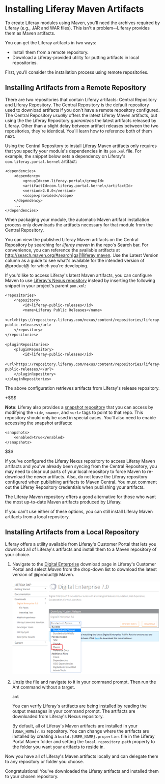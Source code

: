 # Installing Liferay Maven Artifacts [](id=installing-liferay-maven-artifacts)

To create Liferay modules using Maven, you'll need the archives required by
Liferay (e.g., JAR and WAR files). This isn't a problem--Liferay provides
them as Maven artifacts. 

You can get the Liferay artifacts in two ways: 

- Install them from a remote repository. 
- Download a Liferay-provided utility for putting artifacts in local
  repositories. 

First, you'll consider the installation process using remote repositories.

## Installing Artifacts from a Remote Repository [](id=installing-artifacts-from-a-remote-repository)

There are two repositories that contain Liferay artifacts: Central Repository
and Liferay Repository. The Central Repository is the default repository used to
download artifacts if you don't have a remote repository configured. The Central
Repository *usually* offers the latest Liferay Maven artifacts, but using the
the Liferay Repository *guarantees* the latest artifacts released by Liferay.
Other than a slight delay between artifact releases between the two
repositories, they're identical. You'll learn how to reference both of them
next.

Using the Central Repository to install Liferay Maven artifacts only requires
that you specify your module's dependencies in its `pom.xml` file. For example,
the snippet below sets a dependency on Liferay's `com.liferay.portal.kernel`
artifact:

    <dependencies>
        <dependency>
            <groupId>com.liferay.portal</groupId>
            <artifactId>com.liferay.portal.kernel</artifactId>
            <version>2.0.0</version>
            <scope>provided</scope>
        </dependency>
        ...
    </dependencies>

When packaging your module, the automatic Maven artifact installation process
only downloads the artifacts necessary for that module from the Central
Repository. 

You can view the published Liferay Maven artifacts on the Central Repository by
searching for *liferay maven* in the repo's Search bar. For convenience, you can
reference the available artifacts at
[http://search.maven.org/#search|ga|1|liferay maven](http://search.maven.org/#search|ga|1|liferay%20maven).
Use the Latest Version column as a guide to see what's available for
the intended version of @product@ for which you're developing.

If you'd like to access Liferay's latest Maven artifacts, you can configure
Maven to use 
[Liferay's Nexus repository](https://repository.liferay.com) instead by
inserting the following snippet in your project's parent `pom.xml`:

    <repositories>
        <repository>
            <id>liferay-public-releases</id>
            <name>Liferay Public Releases</name>
            <url>https://repository.liferay.com/nexus/content/repositories/liferay-public-releases</url>
        </repository>
    </repositories>
	  
	<pluginRepositories>
        <pluginRepository>
            <id>liferay-public-releases</id>
            <url>https://repository.liferay.com/nexus/content/repositories/liferay-public-releases/</url>
        </pluginRepository>
    </pluginRepositories>

The above configuration retrieves artifacts from Liferay's release repository.

+$$$

**Note:** Liferay also provides a
[snapshot repository](https://repository.liferay.com/nexus/content/repositories/liferay-public-snapshots/)
that you can access by modifying the `<id>`, `<name>`, and `<url>` tags to
point to that repo. This repository should only be used in special cases. You'll
also need to enable accessing the snapshot artifacts:

    <snapshots>
        <enabled>true</enabled>
    </snapshots>

$$$

<!-- When the Liferay repository is configured in your `settings.xml` file,
archetypes are generated based on that repository's contents. See the
[Generating New Projects Using Archetypes]() tutorial for details on using Maven
archetypes for Liferay development.
-->
<!--
The above should be added once the archetype tutorial is written. -Cody
-->

If you've configured the Liferay Nexus repository to access Liferay
Maven artifacts and you've already been syncing from the Central Repository,
you may need to clear out parts of your local repository to force Maven to
re-download the newer artifacts. Also, do not leave the Liferay repository
configured when publishing artifacts to Maven Central. You must comment out the
Liferay Repository credentials when publishing your artifacts.

The Liferay Maven repository offers a good alternative for those who want the
most up-to-date Maven artifacts produced by Liferay. 

If you can't use either of these options, you can still install Liferay Maven
artifacts from a local repository.

## Installing Artifacts from a Local Repository [](id=installing-artifacts-from-a-local-repository)

Liferay offers a utility available from Liferay's Customer Portal that lets you
download all of Liferay's artifacts and install them to a Maven repository of
your choice.

1.  Navigate to the [Digital Enterprise](https://web.liferay.com/group/customer/dxp/downloads/digital-enterprise)
    download page in Liferay's Customer Portal and select *Maven* from the
    drop-down list to download the latest version of @product@ Maven.

    ![Figure 1: Select *Maven* from the drop-down list to download the @product@ Maven artifact Zip file.](../../../images-dxp/maven-select-download.png)

2.  Unzip the file and navigate to it in your command prompt. Then run the Ant
    command without a target.
    
        ant
    
    You can verify Liferay's artifacts are being installed by reading the output
    messages in your command prompt. The artifacts are downloaded from Liferay's
    Nexus repository.

    By default, all of Liferay's Maven artifacts are installed in your
    `[USER_HOME]/.m2` repository. You can change where the artifacts are
    installed by creating a `build.[USER_NAME}.properties` file in the Liferay
    Portal Maven folder and setting the `local.repository.path` property to the
    folder you want your artifacts to reside in.

Now you have all of Liferay's Maven artifacts locally and can delegate them to
any repository or folder you choose.

Congratulations! You've downloaded the Liferay artifacts and installed them to
your chosen repository.
